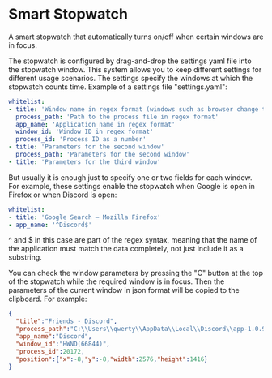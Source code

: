 # Smart Stopwatch

A smart stopwatch that automatically turns on/off when certain windows are in focus.

The stopwatch is configured by drag-and-drop the settings yaml file into the stopwatch window. This system allows you to keep different settings for different usage scenarios. The settings specify the windows at which the stopwatch counts time. Example of a settings file "settings.yaml":

```yaml
whitelist:
- title: 'Window name in regex format (windows such as browser change their name depending on what is open inside).'
  process_path: 'Path to the process file in regex format'
  app_name: 'Application name in regex format'
  window_id: 'Window ID in regex format'
  process_id: 'Process ID as a number'
- title: 'Parameters for the second window'
  process_path: 'Parameters for the second window'
- title: 'Parameters for the third window'
```

But usually it is enough just to specify one or two fields for each window. For example, these settings enable the stopwatch when Google is open in Firefox or when Discord is open:

```yaml
whitelist:
- title: 'Google Search — Mozilla Firefox'
- app_name: '^Discord$'
```
^ and $ in this case are part of the regex syntax, meaning that the name of the application must match the data completely, not just include it as a substring.

You can check the window parameters by pressing the "C" button at the top of the stopwatch while the required window is in focus. Then the parameters of the current window in json format will be copied to the clipboard. For example:

```json
{
  "title":"Friends - Discord",
  "process_path":"C:\\Users\\qwerty\\AppData\\Local\\Discord\\app-1.0.9037\\Discord.exe",
  "app_name":"Discord",
  "window_id":"HWND(66844)",
  "process_id":20172,
  "position":{"x":-8,"y":-8,"width":2576,"height":1416}
}
```
